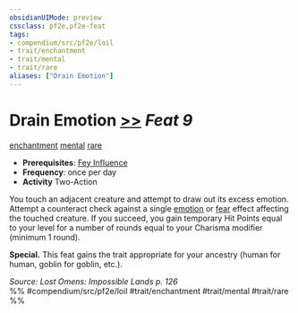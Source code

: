 ```yaml
---
obsidianUIMode: preview
cssclass: pf2e,pf2e-feat
tags:
- compendium/src/pf2e/loil
- trait/enchantment
- trait/mental
- trait/rare
aliases: ["Drain Emotion"]
---
```

# Drain Emotion  [>>](rules/core-rulebook/chapter-9-playing-the-game.md#Actions "Two-Action") *Feat 9*  
[enchantment](rules/traits/enchantment.md)  [mental](rules/traits/mental.md)  [rare](rules/traits/rare.md)  

- **Prerequisites**: [Fey Influence](compendium/feats/fey-influence-loil.md)
- **Frequency**: once per day
- **Activity** Two-Action

You touch an adjacent creature and attempt to draw out its excess emotion. Attempt a counteract check against a single [emotion](rules/traits/emotion.md) or [fear](rules/traits/fear.md) effect affecting the touched creature. If you succeed, you gain temporary Hit Points equal to your level for a number of rounds equal to your Charisma modifier (minimum 1 round).

**Special.** This feat gains the trait appropriate for your ancestry (human for human, goblin for goblin, etc.).

*Source: Lost Omens: Impossible Lands p. 126*  
%% #compendium/src/pf2e/loil #trait/enchantment #trait/mental #trait/rare %%